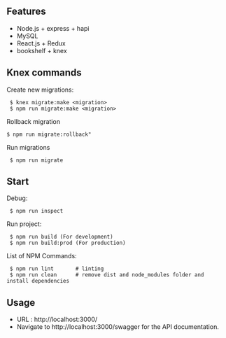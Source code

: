 ## Features

- Node.js + express + hapi
- MySQL
- React.js + Redux
- bookshelf + knex

## Knex commands

Create new migrations:
 ```
  $ knex migrate:make <migration>
  $ npm run migrate:make <migration>
 ```

Rollback migration
  ```
  $ npm run migrate:rollback"
  ```

Run migrations
 ```
  $ npm run migrate
 ```

## Start
Debug: 
 ```
  $ npm run inspect
 ```

Run project:
 ```
  $ npm run build (For development)
  $ npm run build:prod (For production)
 ```

List of NPM Commands:
 ```
  $ npm run lint       # linting
  $ npm run clean      # remove dist and node_modules folder and install dependencies
 ```

## Usage

- URL : http://localhost:3000/
- Navigate to http://localhost:3000/swagger for the API documentation.
